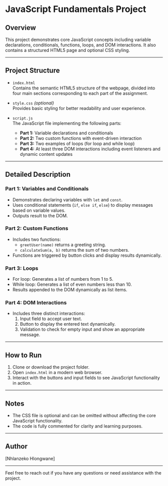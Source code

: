 # JavaScript Fundamentals Project

## Overview

This project demonstrates core JavaScript concepts including variable declarations, conditionals, functions, loops, and DOM interactions. It also contains a structured HTML5 page and optional CSS styling.

---

## Project Structure

- `index.html`  
  Contains the semantic HTML5 structure of the webpage, divided into four main sections corresponding to each part of the assignment.

- `style.css` *(optional)*  
  Provides basic styling for better readability and user experience.

- `script.js`  
  The JavaScript file implementing the following parts:
  - **Part 1:** Variable declarations and conditionals  
  - **Part 2:** Two custom functions with event-driven interaction  
  - **Part 3:** Two examples of loops (for loop and while loop)  
  - **Part 4:** At least three DOM interactions including event listeners and dynamic content updates

---

## Detailed Description

### Part 1: Variables and Conditionals

- Demonstrates declaring variables with `let` and `const`.
- Uses conditional statements (`if`, `else if`, `else`) to display messages based on variable values.
- Outputs result to the DOM.

### Part 2: Custom Functions

- Includes two functions:  
  - `greetUser(name)` returns a greeting string.  
  - `calculateSum(a, b)` returns the sum of two numbers.
- Functions are triggered by button clicks and display results dynamically.

### Part 3: Loops

- For loop: Generates a list of numbers from 1 to 5.
- While loop: Generates a list of even numbers less than 10.
- Results appended to the DOM dynamically as list items.

### Part 4: DOM Interactions

- Includes three distinct interactions:  
  1. Input field to accept user text.  
  2. Button to display the entered text dynamically.  
  3. Validation to check for empty input and show an appropriate message.

---

## How to Run

1. Clone or download the project folder.
2. Open `index.html` in a modern web browser.
3. Interact with the buttons and input fields to see JavaScript functionality in action.

---

## Notes

- The CSS file is optional and can be omitted without affecting the core JavaScript functionality.
- The code is fully commented for clarity and learning purposes.

---

## Author

[Nhlanzeko Hlongwane]

---

Feel free to reach out if you have any questions or need assistance with the project.
